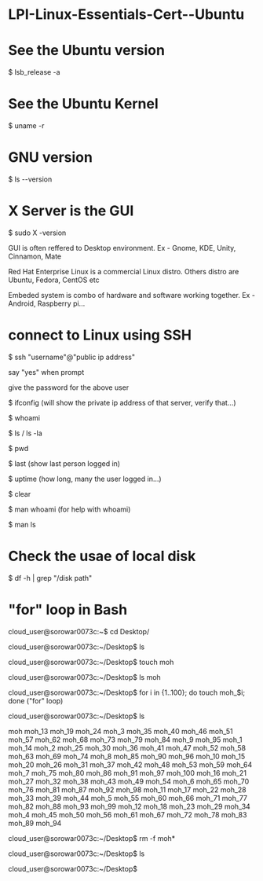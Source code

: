 # LPI-Linux-Essentials-Cert--Ubuntu


# See the Ubuntu version
$ lsb_release -a



# See the Ubuntu Kernel
$ uname -r




# GNU version
$ ls --version



 
# X Server is the GUI
$ sudo X -version



GUI is often reffered to Desktop environment. Ex - Gnome, KDE, Unity, Cinnamon, Mate

Red Hat Enterprise Linux is a commercial Linux distro. Others distro are Ubuntu, Fedora, CentOS etc

Embeded system is combo of hardware and software working together. Ex - Android, Raspberry pi...


# connect to Linux using SSH

$ ssh "username"@"public ip address"

say "yes" when prompt

give the password for the above user

$ ifconfig (will show the private ip address of that server, verify that...)


$ whoami

 $ ls   / ls -la

 $ pwd

 $ last  (show last person logged in)

 $ uptime (how long, many the user logged in...)
 
 $ clear
 
 $ man whoami (for help with whoami)
 
 $ man ls
 
 
 
# Check the usae of local disk

$ df -h | grep "/disk path"


# "for" loop in Bash

cloud_user@sorowar0073c:~$ cd Desktop/

cloud_user@sorowar0073c:~/Desktop$ ls


cloud_user@sorowar0073c:~/Desktop$ touch moh

cloud_user@sorowar0073c:~/Desktop$ ls
moh

cloud_user@sorowar0073c:~/Desktop$ for i in {1..100}; do touch moh_$i; done  ("for" loop)

cloud_user@sorowar0073c:~/Desktop$ ls

moh      moh_13  moh_19  moh_24  moh_3   moh_35  moh_40  moh_46  moh_51  moh_57  moh_62  moh_68  moh_73  moh_79  moh_84  moh_9   moh_95
moh_1    moh_14  moh_2   moh_25  moh_30  moh_36  moh_41  moh_47  moh_52  moh_58  moh_63  moh_69  moh_74  moh_8   moh_85  moh_90  moh_96
moh_10   moh_15  moh_20  moh_26  moh_31  moh_37  moh_42  moh_48  moh_53  moh_59  moh_64  moh_7   moh_75  moh_80  moh_86  moh_91  moh_97
moh_100  moh_16  moh_21  moh_27  moh_32  moh_38  moh_43  moh_49  moh_54  moh_6   moh_65  moh_70  moh_76  moh_81  moh_87  moh_92  moh_98
moh_11   moh_17  moh_22  moh_28  moh_33  moh_39  moh_44  moh_5   moh_55  moh_60  moh_66  moh_71  moh_77  moh_82  moh_88  moh_93  moh_99
moh_12   moh_18  moh_23  moh_29  moh_34  moh_4   moh_45  moh_50  moh_56  moh_61  moh_67  moh_72  moh_78  moh_83  moh_89  moh_94

cloud_user@sorowar0073c:~/Desktop$ rm -f moh*

cloud_user@sorowar0073c:~/Desktop$ ls

cloud_user@sorowar0073c:~/Desktop$ 



 









